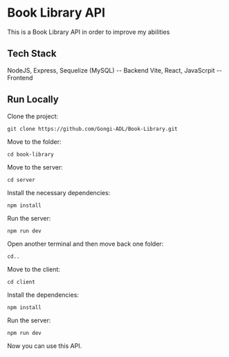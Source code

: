 # Book Library API

This is a Book Library API in order to improve my abilities

## Tech Stack

NodeJS, Express, Sequelize (MySQL) -- Backend
Vite, React, JavaScrpit -- Frontend

## Run Locally

Clone the project:

`git clone https://github.com/Gongi-ADL/Book-Library.git`

Move to the folder:

`cd book-library`

Move to the server:

`cd server`

Install the necessary dependencies:

`npm install`

Run the server:

`npm run dev`

Open another terminal and then move back one folder:

`cd..`

Move to the client:

`cd client`

Install the dependencies:

`npm install`

Run the server:

`npm run dev`

Now you can use this API.